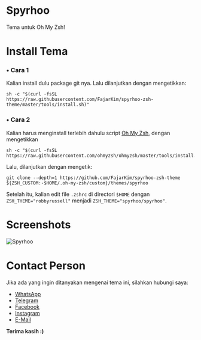 # Spyrhoo
Tema untuk Oh My Zsh!

# Install Tema
### • Cara 1
Kalian install dulu package git nya. Lalu dilanjutkan dengan mengetikkan:
```shell
sh -c "$(curl -fsSL https://raw.githubusercontent.com/FajarKim/spyrhoo-zsh-theme/master/tools/install.sh)"
```

### • Cara 2
Kalian harus menginstall terlebih dahulu script [Oh My Zsh](https://github.com/ohmyzsh/ohmyzsh), dengan mengetikkan
```shell
sh -c "$(curl -fsSL https://raw.githubusercontent.com/ohmyzsh/ohmyzsh/master/tools/install.sh)"
```

Lalu, dilanjutkan dengan mengetik:
```shell
git clone --depth=1 https://github.com/FajarKim/spyrhoo-zsh-theme ${ZSH_CUSTOM:-$HOME/.oh-my-zsh/custom}/themes/spyrhoo
```

Setelah itu, kalian edit file `.zshrc` di directori `$HOME` dengan `ZSH_THEME="robbyrussell"` menjadi `ZSH_THEME="spyrhoo/spyrhoo"`.

# Screenshots
![Spyrhoo](https://b.top4top.io/p_20736cyt40.png)

# Contact Person
Jika ada yang ingin ditanyakan mengenai tema ini, silahkan hubungi saya:
* [WhatsApp](https://wa.me/6285294315884)
* [Telegram](https://t.me/FajarThea)
* [Facebook](https://bit.ly/fb-fajarkim)
* [Instagram](https://instagram.com/fajarkim_)
* [E-Mail](mailto:fajarrkim@gmail.com)

**Terima kasih :)**
